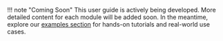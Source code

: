 !!! note "Coming Soon"
    This user guide is actively being developed. More detailed content for each module will be added soon.
    In the meantime, explore our [examples section](../../examples/examples.md) for hands-on tutorials and real-world use cases.